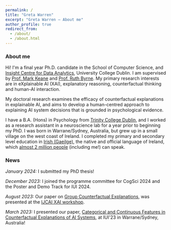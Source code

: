 ```yaml
---
permalink: /
title: "Greta Warren"
excerpt: "Greta Warren – About me"
author_profile: true
redirect_from: 
  - /about/
  - /about.html
---
```


### About me

Hi! I'm a final year Ph.D. candidate in the School of Computer Science, and [Insight Centre for Data Analytics](https://www.insight-centre.org/), University College Dublin. 
I am supervised by [Prof. Mark Keane](https://people.ucd.ie/mark.keane) and [Prof. Ruth Byrne](https://reasoningandimagination.com/).
My primary research interests are in eXplainable AI (XAI), explanatory reasoning, counterfactual thinking and human-AI interaction.

My doctoral research examines the efficacy of counterfactual explanations in explainable AI, and aims to develop a human-centred approach to explaining AI system decisions that is grounded in psychological evidence.

I have a B.A. (Hons) in Psychology from [Trinity College Dublin](https://psychology.tcd.ie/about/), and I worked as a research assistant in a neuroscience lab for a year prior to beginning my PhD. 
I was born in Warrane/Sydney, Australia, but grew up in a small village on the west coast of Ireland. I completed my primary and secondary level education in [Irish (Gaeilge)](https://en.wikipedia.org/wiki/Irish_language), the native and official language of Ireland, which [almost 2 million people](https://www.cso.ie/en/releasesandpublications/ep/p-cpsr/censusofpopulation2022-summaryresults/educationandirishlanguage/) (including me!) can speak.

### News

*January 2024:* I submitted my PhD thesis!

*December 2023:* I joined the programme committee for CogSci 2024 and the Poster and Demo Track for IUI 2024.

*August 2023:* Our paper on [Group Counterfactual Explanations](https://drive.google.com/file/d/1_N-r6CkkR9JRynhLEiTqctZGQefVxZns/view), was presented at the [IJCAI XAI workshop](https://sites.google.com/view/xai2023/home).

*March 2023:* I presented our paper, [Categorical and Continuous Features in Counterfactual Explanations of AI Systems](https://dl.acm.org/doi/abs/10.1145/3581641.3584090), at IUI'23 in Warrane/Sydney, Australia!



